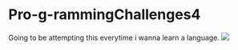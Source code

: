 # Pro-g-rammingChallenges4

Going to be attempting this everytime i wanna learn a language.
![](https://raw.githubusercontent.com/saintwithataint/Pro-g-rammingChallenges4/main/programming%20challenges.png?token=AK4P7ZT3X4VHWIFWG73IMSTB2AYXK)
